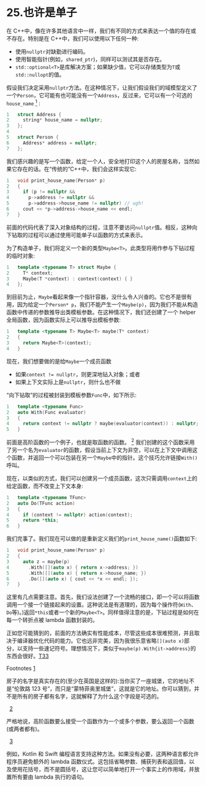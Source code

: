# 25.也许是单子

在 C++中，像在许多其他语言中一样，我们有不同的方式来表达一个值的存在或不存在。特别是在 C++中，我们可以使用以下任何一种:

*   使用`nullptr`对缺勤进行编码。
*   使用智能指针(例如，`shared_ptr`)，同样可以测试其是否存在。
*   `std::optional<T>`是库解决方案；如果缺少值，它可以存储类型为`T`或`std::nullopt`的值。

假设我们决定采用`nullptr`方法。在这种情况下，让我们假设我们的域模型定义了一个`Person`，它可能有也可能没有一个`Address`，反过来，它可以有一个可选的`house_name` [<sup>1</sup>](#Fn1) :

```cpp
1   struct Address {
2     string* house_name = nullptr;
3   };
4
5   struct Person {
6     Address* address = nullptr;
7   };

```

我们感兴趣的是写一个函数，给定一个人，安全地打印这个人的房屋名称，当然如果它存在的话。在“传统的”C++中，我们会这样实现它:

```cpp
1   void print_house_name(Person* p)
2   {
3     if (p != nullptr &&
4       p->address != nullptr &&
5       p->address->house_name != nullptr) // ugh!
6     cout << *p->address->house_name << endl;
7   }

```

前面的代码代表了深入对象结构的过程，注意不要访问`nullptr`值。相反，这种向下钻取的过程可以通过使用可能单子以函数的方式来表示。

为了构造单子，我们将定义一个新的类型`Maybe<T>`。此类型将用作参与下钻过程的临时对象:

```cpp
1   template <typename T> struct Maybe {
2     T* context;
3     Maybe(T *context) : context(context) { }
4   };

```

到目前为止，`Maybe`看起来像一个指针容器，没什么令人兴奋的。它也不是很有用，因为给定一个`Person* p`，我们不能产生一个`Maybe(p)`，因为我们不能从构造函数中传递的参数推导出类模板参数。在这种情况下，我们还创建了一个 helper 全局函数，因为函数实际上可以推导出模板参数:

```cpp
1   template <typename T> Maybe<T> maybe(T* context)
2   {
3     return Maybe<T>(context);
4   }

```

现在，我们想要做的是给`Maybe`一个成员函数

*   如果`context != nullptr`，则更深地钻入对象；或者
*   如果上下文实际上是`nullptr`，则什么也不做

“向下钻取”的过程被封装到模板参数`Func`中，如下所示:

```cpp
1   template <typename Func>
2   auto With(Func evaluator)
3   {
4     return context != nullptr ? maybe(evaluator(context)) : nullptr;
5   }

```

前面是高阶函数的一个例子，也就是取函数的函数。 [<sup>2</sup>](#Fn2) 我们创建的这个函数采用了另一个名为`evaluator`的函数，假设当前上下文为非空，可以在上下文中调用这个函数，并返回一个可以包装在另一个`Maybe`中的指针。这个技巧允许链接`With()`呼叫。

现在，以类似的方式，我们可以创建另一个成员函数，这次只需调用`context`上的给定函数，而不改变上下文本身:

```cpp
1   template <typename TFunc>
2   auto Do(TFunc action)
3   {
4     if (context != nullptr) action(context);
5     return *this;
6   }

```

我们完事了。我们现在可以做的是重新定义我们的`print_house_name()`函数如下:

```cpp
1   void print_house_name(Person* p)
2   {
3     auto z = maybe(p)
4       .With([](auto x) { return x->address; })
5       .With([](auto x) { return x->house_name; })
6       .Do([](auto x) { cout << *x << endl; });
7   }

```

这里有几点需要注意。首先，我们设法创建了一个流畅的接口，即一个可以将函数调用一个接一个链接起来的设置。这种说法是有道理的，因为每个操作符(`With`、`Do`等)。)返回`*this`或者一个新的`Maybe<T>`。同样值得注意的是，下钻过程是如何在每一个转折点被 lambda 函数封装的。

正如您可能猜到的，前面的方法确实有性能成本，尽管这些成本很难预测，并且取决于编译器优化代码的能力。它也远非完美，因为我很乐意省略`[](auto x)`部分，以支持一些速记符号。理想情况下，类似于`maybe(p).With{it->address}`的东西会很好。[T33](#Fn3)

Footnotes [1](#Fn1_source)

房子的名字是真实存在的(至少在英国是这样的):当你买了一座城堡，它的地址不是“伦敦路 123 号”，而只是“蒙特菲奥里城堡”，这就是它的地址。你可以猜到，并不是所有的房子都有名字，这就解释了为什么这个字段是可选的。

  [2](#Fn2_source)

严格地说，高阶函数要么接受一个函数作为一个或多个参数，要么返回一个函数(或两者都有)。

  [3](#Fn3_source)

例如，Kotlin 和 Swift 编程语言支持这种方法。如果没有必要，这两种语言都允许程序员避免额外的 lambda 函数仪式。这包括省略参数、捕获列表和返回值，以及使用花括号，而不是圆括号，这让您可以简单地打开一个事实上的作用域，并放置所有要由 lambda 执行的语句。